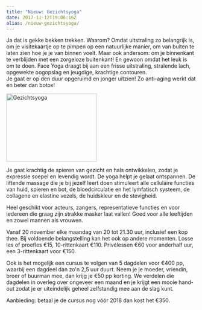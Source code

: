 ```yaml
---
title: "Nieuw: Gezichtsyoga"
date: 2017-11-12T19:06:16Z
alias: /nieuw-gezichtsyoga/
---
```

Ja dat is gekke bekken trekken. 
Waarom? Omdat uitstraling zo belangrijk is, om je visitekaartje op te pimpen op een natuurlijke manier, om van buiten te laten zien hoe je je van binnen voelt.
Maar ook andersom: om je binnenkant te verblijden met een zorgeloze buitenkant!
En gewoon omdat het leuk is om te doen.
Face Yoga draagt bij aan een frisse uitstraling, stralende lach, opgewekte oogopslag en jeugdige, krachtige contouren.<br />
Je gaat er op den duur opgeruimd en jonger uitzien! Zo anti-aging werkt dat en beter dan botox!

<img src="https://res.cloudinary.com/piith/image/upload/2013/02/gezichtsyoga-240x180.jpg" alt="Gezichtsyoga" width="240" height="180" class="alignright size-medium wp-image-1875" />

Je gaat krachtig de spieren van gezicht en hals ontwikkelen, zodat je expressie soepel en levendig wordt. De yoga helpt je gelaat ontspannen. De liftende massage die je bij jezelf leert doen stimuleert alle cellulaire functies van huid, spieren en bot, de bloedcirculatie en het lymfatisch systeem, de collagene en elastine vezels, de huidskleur en de stevigheid.

Heel geschikt voor acteurs, zangers, representatieve functies en voor iedereen die graag zijn strakke masker laat vallen!
Goed voor alle leeftijden en zowel mannen als vrouwen.

Vanaf 20 november elke maandag van 20 tot 21.30 uur, inclusief een kop thee. Bij voldoende belangstelling kan het ook op andere momenten.
Losse les of proefles €15, 10-rittenkaart €110.
Privélessen €60 voor anderhalf uur, een 3-rittenkaart voor €150.

Ook is het mogelijk een cursus te volgen van 5 dagdelen voor €400 pp, waarbij een dagdeel dan zo'n 2,5 uur duurt. 
Neem je je moeder, vriendin, broer of buurman mee, dan krijg je €50 pp korting.
We verdelen die dagdelen in overleg over ongeveer een maand en je krijgt een mooie hand-out zodat je er uiteindelijk geheel zelfstandig mee aan de slag kunt.

Aanbieding: betaal je de cursus nog vóór 2018 dan kost het €350.